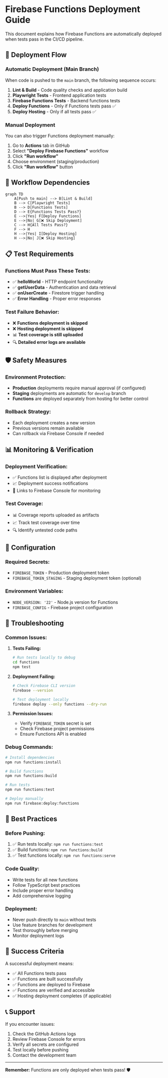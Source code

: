 # Firebase Functions Deployment Guide

This document explains how Firebase Functions are automatically deployed when tests pass in the CI/CD pipeline.

## 🚀 Deployment Flow

### Automatic Deployment (Main Branch)
When code is pushed to the `main` branch, the following sequence occurs:

1. **Lint & Build** - Code quality checks and application build
2. **Playwright Tests** - Frontend application tests
3. **Firebase Functions Tests** - Backend functions tests
4. **Deploy Functions** - Only if Functions tests pass ✅
5. **Deploy Hosting** - Only if all tests pass ✅

### Manual Deployment
You can also trigger Functions deployment manually:

1. Go to **Actions** tab in GitHub
2. Select **"Deploy Firebase Functions"** workflow
3. Click **"Run workflow"**
4. Choose environment (staging/production)
5. Click **"Run workflow"** button

## 🔄 Workflow Dependencies

```mermaid
graph TD
    A[Push to main] --> B[Lint & Build]
    B --> C[Playwright Tests]
    B --> D[Functions Tests]
    D --> E{Functions Tests Pass?}
    E -->|Yes| F[Deploy Functions]
    E -->|No| G[❌ Skip Deployment]
    C --> H{All Tests Pass?}
    F --> H
    H -->|Yes| I[Deploy Hosting]
    H -->|No| J[❌ Skip Hosting]
```

## 📋 Test Requirements

### Functions Must Pass These Tests:
- ✅ **helloWorld** - HTTP endpoint functionality
- ✅ **getUserData** - Authentication and data retrieval
- ✅ **onUserCreate** - Firestore trigger handling
- ✅ **Error Handling** - Proper error responses

### Test Failure Behavior:
- ❌ **Functions deployment is skipped**
- ❌ **Hosting deployment is skipped**
- 📊 **Test coverage is still uploaded**
- 🔍 **Detailed error logs are available**

## 🛡️ Safety Measures

### Environment Protection:
- **Production** deployments require manual approval (if configured)
- **Staging** deployments are automatic for `develop` branch
- **Functions** are deployed separately from hosting for better control

### Rollback Strategy:
- Each deployment creates a new version
- Previous versions remain available
- Can rollback via Firebase Console if needed

## 📊 Monitoring & Verification

### Deployment Verification:
- ✅ Functions list is displayed after deployment
- 📈 Deployment success notifications
- 🔗 Links to Firebase Console for monitoring

### Test Coverage:
- 📊 Coverage reports uploaded as artifacts
- 📈 Track test coverage over time
- 🔍 Identify untested code paths

## 🔧 Configuration

### Required Secrets:
- `FIREBASE_TOKEN` - Production deployment token
- `FIREBASE_TOKEN_STAGING` - Staging deployment token (optional)

### Environment Variables:
- `NODE_VERSION: '22'` - Node.js version for Functions
- `FIREBASE_CONFIG` - Firebase project configuration

## 🚨 Troubleshooting

### Common Issues:

1. **Tests Failing:**
   ```bash
   # Run tests locally to debug
   cd functions
   npm test
   ```

2. **Deployment Failing:**
   ```bash
   # Check Firebase CLI version
   firebase --version
   
   # Test deployment locally
   firebase deploy --only functions --dry-run
   ```

3. **Permission Issues:**
   - Verify `FIREBASE_TOKEN` secret is set
   - Check Firebase project permissions
   - Ensure Functions API is enabled

### Debug Commands:
```bash
# Install dependencies
npm run functions:install

# Build functions
npm run functions:build

# Run tests
npm run functions:test

# Deploy manually
npm run firebase:deploy:functions
```

## 📝 Best Practices

### Before Pushing:
1. ✅ Run tests locally: `npm run functions:test`
2. ✅ Build functions: `npm run functions:build`
3. ✅ Test functions locally: `npm run functions:serve`

### Code Quality:
- Write tests for all new functions
- Follow TypeScript best practices
- Include proper error handling
- Add comprehensive logging

### Deployment:
- Never push directly to `main` without tests
- Use feature branches for development
- Test thoroughly before merging
- Monitor deployment logs

## 🎯 Success Criteria

A successful deployment means:
- ✅ All Functions tests pass
- ✅ Functions are built successfully
- ✅ Functions are deployed to Firebase
- ✅ Functions are verified and accessible
- ✅ Hosting deployment completes (if applicable)

## 📞 Support

If you encounter issues:
1. Check the GitHub Actions logs
2. Review Firebase Console for errors
3. Verify all secrets are configured
4. Test locally before pushing
5. Contact the development team

---

**Remember:** Functions are only deployed when tests pass! 🛡️
